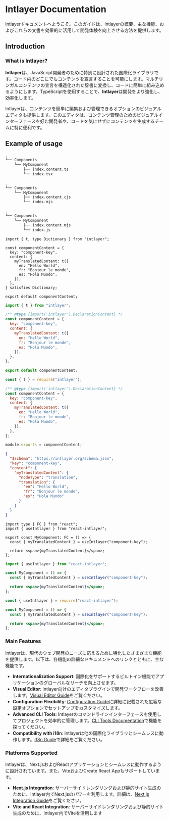 # Intlayer Documentation

Intlayerドキュメントへようこそ。このガイドは、Intlayerの概要、主な機能、およびこれらの文書を効果的に活用して開発体験を向上させる方法を提供します。

## Introduction

### What is Intlayer?

**Intlayer**は、JavaScript開発者のために特別に設計された国際化ライブラリです。コード内のどこにでもコンテンツを宣言することを可能にします。マルチリンガルコンテンツの宣言を構造化された辞書に変換し、コードに簡単に組み込めるようにします。TypeScriptを使用することで、**Intlayer**は開発をより強化し、効率化します。

Intlayerは、コンテンツを簡単に編集および管理できるオプションのビジュアルエディタも提供します。このエディタは、コンテンツ管理のためのビジュアルインターフェースを好む開発者や、コードを気にせずにコンテンツを生成するチームに特に便利です。

## Example of usage

```bash codeFormat="typescript"
.
└── Components
    └── MyComponent
        ├── index.content.ts
        └── index.tsx
```

```bash codeFormat="commonjs"
.
└── Components
    └── MyComponent
        ├── index.content.cjs
        └── index.mjs
```

```bash codeFormat="esm"
.
└── Components
    └── MyComponent
        ├── index.content.mjs
        └── index.js
```

```tsx fileName="src/components/MyComponent/index.content.ts" contentDeclarationFormat="typescript"
import { t, type Dictionary } from "intlayer";

const componentContent = {
  key: "component-key",
  content: {
    myTranslatedContent: t({
      en: "Hello World",
      fr: "Bonjour le monde",
      es: "Hola Mundo",
    }),
  },
} satisfies Dictionary;

export default componentContent;
```

```javascript fileName="src/components/MyComponent/index.content.mjs" contentDeclarationFormat="esm"
import { t } from "intlayer";

/** @type {import('intlayer').DeclarationContent} */
const componentContent = {
  key: "component-key",
  content: {
    myTranslatedContent: t({
      en: "Hello World",
      fr: "Bonjour le monde",
      es: "Hola Mundo",
    }),
  },
};

export default componentContent;
```

```javascript fileName="src/components/MyComponent/index.content.cjs" contentDeclarationFormat="commonjs"
const { t } = require("intlayer");

/** @type {import('intlayer').DeclarationContent} */
const componentContent = {
  key: "component-key",
  content: {
    myTranslatedContent: t({
      en: "Hello World",
      fr: "Bonjour le monde",
      es: "Hola Mundo",
    }),
  },
};

module.exports = componentContent;
```

```json fileName="src/components/MyComponent/index.content.json" contentDeclarationFormat="json"
{
  "$schema": "https://intlayer.org/schema.json",
  "key": "component-key",
  "content": {
    "myTranslatedContent": {
      "nodeType": "translation",
      "translation": {
        "en": "Hello World",
        "fr": "Bonjour le monde",
        "es": "Hola Mundo"
      }
    }
  }
}
```

```tsx fileName="src/components/MyComponent/index.tsx" codeFormat="typescript"
import type { FC } from "react";
import { useIntlayer } from "react-intlayer";

export const MyComponent: FC = () => {
  const { myTranslatedContent } = useIntlayer("component-key");

  return <span>{myTranslatedContent}</span>;
};
```

```jsx fileName="src/components/MyComponent/index.mjx" codeFormat="esm"
import { useIntlayer } from "react-intlayer";

const MyComponent = () => {
  const { myTranslatedContent } = useIntlayer("component-key");

  return <span>{myTranslatedContent}</span>;
};
```

```jsx fileName="src/components/MyComponent/index.csx" codeFormat="commonjs"
const { useIntlayer } = require("react-intlayer");

const MyComponent = () => {
  const { myTranslatedContent } = useIntlayer("component-key");

  return <span>{myTranslatedContent}</span>;
};
```

### Main Features

Intlayerは、現代のウェブ開発のニーズに応えるために特化したさまざまな機能を提供します。以下は、各機能の詳細なドキュメントへのリンクとともに、主な機能です。

- **Internationalization Support**: 国際化をサポートするビルトイン機能でアプリケーションのグローバルなリーチを向上させます。
- **Visual Editor**: Intlayer向けのエディタプラグインで開発ワークフローを改善します。[Visual Editor Guide](https://github.com/aymericzip/intlayer/blob/main/docs/ja/intlayer_editor.md)をご覧ください。
- **Configuration Flexibility**: [Configuration Guide](https://github.com/aymericzip/intlayer/blob/main/docs/ja/configuration.md)に詳細に記載された広範な設定オプションでセットアップをカスタマイズします。
- **Advanced CLI Tools**: Intlayerのコマンドラインインターフェースを使用してプロジェクトを効率的に管理します。[CLI Tools Documentation](https://github.com/aymericzip/intlayer/blob/main/docs/ja/intlayer_cli.md)で機能を探ってください。
- **Compatibility with i18n**: Intlayerは他の国際化ライブラリとシームレスに動作します。[i18n Guide](https://github.com/aymericzip/intlayer/blob/main/docs/ja/intlayer_with_i18next.md)で詳細をご覧ください。

### Platforms Supported

Intlayerは、Next.jsおよびReactアプリケーションとシームレスに動作するように設計されています。また、ViteおよびCreate React Appもサポートしています。

- **Next.js Integration**: サーバーサイドレンダリングおよび静的サイト生成のために、Intlayer内でNext.jsのパワーを利用します。詳細は、[Next.js Integration Guide](https://github.com/aymericzip/intlayer/blob/main/docs/ja/intlayer_with_nextjs_15.md)をご覧ください。
- **Vite and React Integration**: サーバーサイドレンダリングおよび静的サイト生成のために、Intlayer内でViteを活用します
